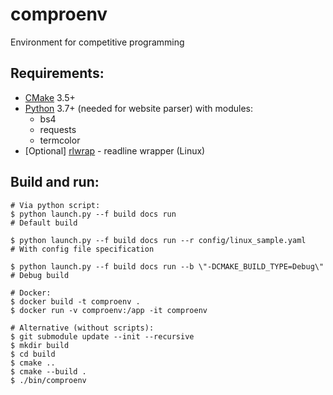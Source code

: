 # comproenv
Environment for competitive programming

## Requirements:
- [CMake](https://cmake.org/download/) 3.5+
- [Python](https://www.python.org/downloads/) 3.7+ (needed for website parser)
  with modules:
  - bs4
  - requests
  - termcolor
- [Optional] [rlwrap](https://github.com/hanslub42/rlwrap) - readline wrapper (Linux)

## Build and run:

```console
# Via python script:
$ python launch.py --f build docs run                                         # Default build

$ python launch.py --f build docs run --r config/linux_sample.yaml            # With config file specification

$ python launch.py --f build docs run --b \"-DCMAKE_BUILD_TYPE=Debug\"        # Debug build

# Docker:
$ docker build -t comproenv .
$ docker run -v comproenv:/app -it comproenv

# Alternative (without scripts):
$ git submodule update --init --recursive
$ mkdir build
$ cd build
$ cmake ..
$ cmake --build .
$ ./bin/comproenv
```
